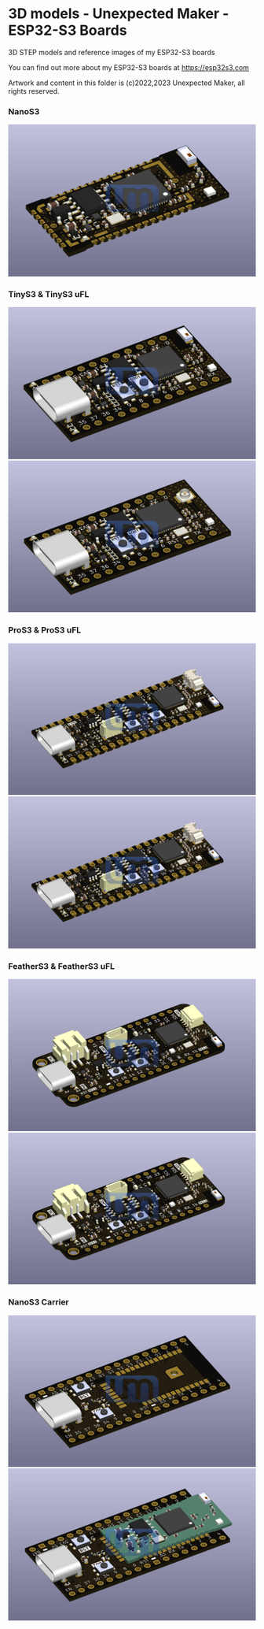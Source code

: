 # 3D models - Unexpected Maker - ESP32-S3 Boards 
3D STEP models and reference images of my ESP32-S3 boards  

You can find out more about my ESP32-S3 boards at https://esp32s3.com 

Artwork and content in this folder is (c)2022,2023 Unexpected Maker, all rights reserved.

### NanoS3
![NanoS3](NanoS3/NanoS3.jpg?raw=true "NanoS3")

### TinyS3 & TinyS3 uFL
![TinyS3](TinyS3/TinyS3.jpg?raw=true "TinyS3")
![TinyS3 uFL](TinyS3/TinyS3_uFL.jpg?raw=true "TinyS3 uFL")

### ProS3 & ProS3 uFL
![ProS3](ProS3/ProS3.jpg?raw=true "ProS3")
![ProS3 uFL](ProS3/ProS3.jpg?raw=true "ProS3 uFL")

### FeatherS3 & FeatherS3 uFL
![FeatherS3](FeatherS3/FeatherS3.jpg?raw=true "FeatherS3")
![FeatherS3 uFL](FeatherS3/FeatherS3.jpg?raw=true "FeatherS3 uFL")

### NanoS3 Carrier
![NanoS3 Carrier](NanoS3_Carrier/NanoS3_Carrier_Empty.jpg?raw=true "NanoS3 Carrier Empty")
![NanoS3 Carrier with NanoS3](NanoS3_Carrier/NanoS3_Carrier_with_NanoS3.jpg?raw=true "NanoS3 Carrier with NanoS3")

